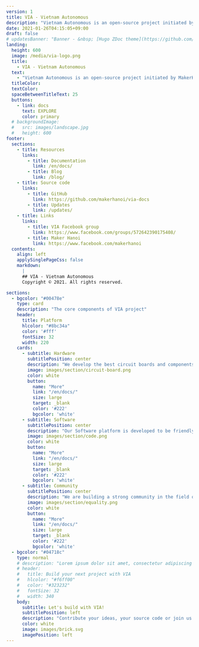 ```yaml
---
version: 1
title: VIA - Vietnam Autonomous
description: "Vietnam Autonomous is an open-source project initiated by MakerHanoi to create an open platform for autonomous vehicles. We aim to help students, makers, and hobbyists to build their own 3D printed cars as the platforms for studying AI."
date: 2021-01-26T04:15:05+09:00
draft: false
# updatesBanner: "Banner - &nbsp; [Hugo ZDoc theme](https://github.com/zzossig/hugo-theme-zdoc) &nbsp; just arrived"
landing:
  height: 600
  image: /media/via-logo.png
  title:
    - VIA - Vietnam Autonomous
  text:
    - "Vietnam Autonomous is an open-source project initiated by MakerHanoi to create an open platform for autonomous vehicles. We aim to help students, makers, and hobbyists to build their own 3D printed cars as the platforms for studying 4.0 technologies."
  titleColor:
  textColor:
  spaceBetweenTitleText: 25
  buttons:
    - link: docs
      text: EXPLORE
      color: primary
  # backgroundImage: 
  #   src: images/landscape.jpg
  #   height: 600
footer:
  sections:
    - title: Resources
      links:
        - title: Documentation
          link: /en/docs/
        - title: Blog
          link: /blog/
    - title: Source code
      links:
        - title: GitHub
          link: https://github.com/makerhanoi/via-docs
        - title: Updates
          link: /updates/
    - title: Links
      links:
        - title: VIA Facebook group
          link: https://www.facebook.com/groups/572642390175408/
        - title: Maker Hanoi
          link: https://www.facebook.com/makerhanoi
  contents: 
    align: left
    applySinglePageCss: false
    markdown:
      |
      ## VIA - Vietnam Autonomous
      Copyright © 2021. All rights reserved.

sections:
  - bgcolor: "#00478e"
    type: card
    description: "The core components of VIA project"
    header: 
      title: Platform
      hlcolor: "#8bc34a"
      color: '#fff'
      fontSize: 32
      width: 220
    cards:
      - subtitle: Hardware
        subtitlePosition: center
        description: "We develop the best circuit boards and components at a reasonable price as a platform to build 3D printed car models with the criteria of simplicity, ease of deployment, and ease of expansion."
        image: images/section/circuit-board.png
        color: white
        button: 
          name: "More"
          link: "/en/docs/"
          size: large
          target: _blank
          color: '#222'
          bgcolor: 'white'
      - subtitle: Software
        subtitlePosition: center
        description: "Our Software platform is developed to be friendly for all users. AI model integration,  algorithm implementation, and hardware communication are all convenient and require no effort."
        image: images/section/code.png
        color: white
        button: 
          name: "More"
          link: "/en/docs/"
          size: large
          target: _blank
          color: '#222'
          bgcolor: 'white'
      - subtitle: Community
        subtitlePosition: center
        description: "We are building a strong community in the field of hardware, software and artificial intelligence. Together, we can learn mechanical engineering, electrical engineering, AI, and apply these knowledge to build awesome autonomous vehicles."
        image: images/section/equality.png
        color: white
        button: 
          name: "More"
          link: "/en/docs/"
          size: large
          target: _blank
          color: '#222'
          bgcolor: 'white'
  - bgcolor: "#04718c"
    type: normal
    # description: "Lorem ipsum dolor sit amet, consectetur adipiscing elit. Fusce id eleifend erat. Integer eget mattis augue. Suspendisse semper laoreet tortor sed convallis. Nulla ac euismod lorem"
    # header:
    #   title: Build your next project with VIA
    #   hlcolor: "#f6ff00"
    #   color: "#323232"
    #   fontSize: 32
    #   width: 340
    body:
      subtitle: Let's build with VIA!
      subtitlePosition: left
      description: "Contribute your ideas, your source code or join us to make this awesome project possible! Contribute your ideas, your source code or join us to make this awesome project possible!"
      color: white
      image: images/brick.svg 
      imagePosition: left
---
```

